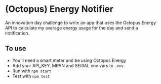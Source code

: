 # (Octopus) Energy Notifier
An innovation day challenge to write an app that uses the Octopus Energy API to calculate my average energy usage for the day and send a notification.

## To use

* You'll need a smart meter and be using Octopus Energy
* Add your API_KEY, MPAN and SERIAL env vars to `.env`
* Run with `npm start`
* Test with `npm test`
